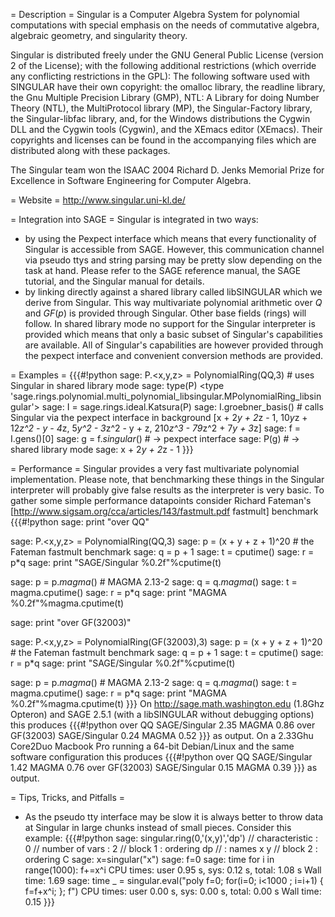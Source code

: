 = Description =
Singular is a Computer Algebra System for polynomial computations with special emphasis on the needs of commutative algebra, algebraic geometry, and singularity theory. 

Singular is distributed freely under the GNU General Public License (version 2 of the License); with the following additional restrictions (which override any conflicting restrictions in the GPL):
The following software used with SINGULAR have their own copyright: the omalloc library, the readline library, the Gnu Multiple Precision Library (GMP), NTL: A Library for doing Number Theory (NTL), the MultiProtocol library (MP), the Singular-Factory library, the Singular-libfac library, and, for the Windows distributions the Cygwin DLL and the Cygwin tools (Cygwin), and the XEmacs editor (XEmacs).
Their copyrights and licenses can be found in the accompanying files which are distributed along with these packages.

The Singular team won the ISAAC 2004 Richard D. Jenks Memorial Prize for Excellence in Software Engineering for Computer Algebra. 

= Website =
http://www.singular.uni-kl.de/

= Integration into SAGE =
Singular is integrated in two ways:
 * by using the Pexpect interface which means that every functionality of Singular is accessible from SAGE. However, this communication channel via pseudo ttys and string parsing may be pretty slow depending on the task at hand. Please refer to the SAGE reference manual, the SAGE tutorial, and the Singular manual for details.
 * by linking directly against a shared library called libSINGULAR which we derive from Singular. This way multivariate polynomial arithmetic over $Q$ and $GF(p)$ is provided through Singular. Other base fields (rings) will follow. In shared library mode no support for the Singular interpreter is provided which means that only a basic subset of Singular's capabilities are available. All of Singular's capabilities are however provided through the pexpect interface and convenient conversion methods are provided.

= Examples =
{{{#!python
sage: P.<x,y,z> = PolynomialRing(QQ,3) # uses Singular in shared library mode
sage: type(P)
<type 'sage.rings.polynomial.multi_polynomial_libsingular.MPolynomialRing_libsingular'>
sage: I = sage.rings.ideal.Katsura(P)
sage: I.groebner_basis() # calls Singular via the  pexpect interface in background
[x + 2*y + 2*z - 1, 10*y*z + 12*z^2 - y - 4*z, 5*y^2 - 3*z^2 - y + z, 210*z^3 - 79*z^2 + 7*y + 3*z]
sage: f = I.gens()[0]
sage: g = f._singular_() # -> pexpect interface
sage: P(g) # -> shared library mode
sage: x + 2*y + 2*z - 1
}}}

= Performance =
Singular provides a very fast multivariate polynomial implementation. Please note, that benchmarking these things in the Singular interpreter will probably give false results as the interpreter is very basic. To gather some simple performance datapoints consider Richard Fateman's [http://www.sigsam.org/cca/articles/143/fastmult.pdf fastmult] benchmark
{{{#!python
sage: print "over QQ"

sage: P.<x,y,z> = PolynomialRing(QQ,3)
sage: p = (x + y + z + 1)^20 # the Fateman fastmult benchmark
sage: q = p + 1
sage: t = cputime()
sage: r = p*q
sage: print "SAGE/Singular %0.2f"%cputime(t)

sage: p = p._magma_() # MAGMA 2.13-2
sage: q = q._magma_()
sage: t = magma.cputime()
sage: r = p*q
sage: print "MAGMA         %0.2f"%magma.cputime(t)

sage: print "over GF(32003)"

sage: P.<x,y,z> = PolynomialRing(GF(32003),3)
sage: p = (x + y + z + 1)^20 # the Fateman fastmult benchmark
sage: q = p + 1
sage: t = cputime()
sage: r = p*q
sage: print "SAGE/Singular %0.2f"%cputime(t)

sage: p = p._magma_() # MAGMA 2.13-2
sage: q = q._magma_()
sage: t = magma.cputime()
sage: r = p*q
sage: print "MAGMA         %0.2f"%magma.cputime(t)
}}}
On http://sage.math.washington.edu (1.8Ghz Opteron) and SAGE 2.5.1 (with a libSINGULAR without debugging options) this produces 
{{{#!python
over QQ
SAGE/Singular 2.35
MAGMA         0.86
over GF(32003)
SAGE/Singular 0.24
MAGMA         0.52
}}}
as output. On a 2.33Ghu Core2Duo Macbook Pro running a 64-bit Debian/Linux and the same software configuration this produces
{{{#!python
over QQ
SAGE/Singular 1.42
MAGMA         0.76
over GF(32003)
SAGE/Singular 0.15
MAGMA         0.39
}}}
as output.

= Tips, Tricks, and Pitfalls =
 * As the pseudo tty interface may be slow it is always better to throw data at Singular in large chunks instead of small pieces. Consider this example:
{{{#!python
sage: singular.ring(0,'(x,y)','dp')
//   characteristic : 0
//   number of vars : 2
//        block   1 : ordering dp
//                  : names    x y
//        block   2 : ordering C
sage: x=singular("x")
sage: f=0
sage: time for i in range(1000): f+=x^i
CPU times: user 0.95 s, sys: 0.12 s, total: 1.08 s
Wall time: 1.69
sage: time _ = singular.eval("poly f=0; for(i=0; i<1000 ; i=i+1) { f=f+x^i; }; f")
CPU times: user 0.00 s, sys: 0.00 s, total: 0.00 s
Wall time: 0.15
}}}
